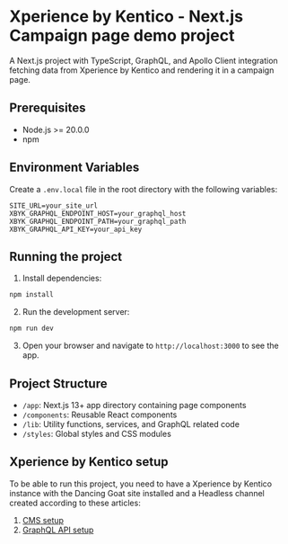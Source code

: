 # Xperience by Kentico - Next.js Campaign page demo project

A Next.js project with TypeScript, GraphQL, and Apollo Client integration fetching data from Xperience by Kentico and rendering it in a campaign page.

## Prerequisites

-   Node.js >= 20.0.0
-   npm

## Environment Variables

Create a `.env.local` file in the root directory with the following variables:

```
SITE_URL=your_site_url
XBYK_GRAPHQL_ENDPOINT_HOST=your_graphql_host
XBYK_GRAPHQL_ENDPOINT_PATH=your_graphql_path
XBYK_GRAPHQL_API_KEY=your_api_key
```

## Running the project

1. Install dependencies:

```bash
npm install
```

2. Run the development server:

```bash
npm run dev
```

3. Open your browser and navigate to `http://localhost:3000` to see the app.

## Project Structure

-   `/app`: Next.js 13+ app directory containing page components
-   `/components`: Reusable React components
-   `/lib`: Utility functions, services, and GraphQL related code
-   `/styles`: Global styles and CSS modules

## Xperience by Kentico setup

To be able to run this project, you need to have a Xperience by Kentico instance with the Dancing Goat site installed and a Headless channel created according to these articles:

1. [CMS setup](https://www.milanlund.com/knowledge-base/xperience-by-kentico-headless-channel-next-js-cms-setup-part-2)
2. [GraphQL API setup](https://www.milanlund.com/knowledge-base/xperience-by-kentico-headless-channel-next-js-graphql-api-part-3)
